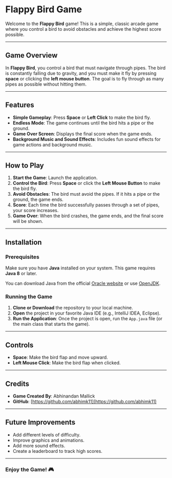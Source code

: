 # Flappy Bird Game

Welcome to the **Flappy Bird** game! This is a simple, classic arcade game where you control a bird to avoid obstacles and achieve the highest score possible.

---

## Game Overview

In **Flappy Bird**, you control a bird that must navigate through pipes. The bird is constantly falling due to gravity, and you must make it fly by pressing **space** or clicking the **left mouse button**. The goal is to fly through as many pipes as possible without hitting them.

---

## Features

- **Simple Gameplay**: Press **Space** or **Left Click** to make the bird fly.
- **Endless Mode**: The game continues until the bird hits a pipe or the ground.
- **Game Over Screen**: Displays the final score when the game ends.
- **Background Music and Sound Effects**: Includes fun sound effects for game actions and background music.

---

## How to Play

1. **Start the Game**: Launch the application.
2. **Control the Bird**: Press **Space** or click the **Left Mouse Button** to make the bird fly.
3. **Avoid Obstacles**: The bird must avoid the pipes. If it hits a pipe or the ground, the game ends.
4. **Score**: Each time the bird successfully passes through a set of pipes, your score increases.
5. **Game Over**: When the bird crashes, the game ends, and the final score will be shown.

---

## Installation

### Prerequisites

Make sure you have **Java** installed on your system. This game requires **Java 8** or later.

You can download Java from the official [Oracle website](https://www.oracle.com/java/technologies/javase-jdk11-downloads.html) or use [OpenJDK](https://openjdk.java.net/).

### Running the Game

1. **Clone or Download** the repository to your local machine.
2. **Open** the project in your favorite Java IDE (e.g., IntelliJ IDEA, Eclipse).
3. **Run the Application**: Once the project is open, run the `App.java` file (or the main class that starts the game).

---

## Controls

- **Space**: Make the bird flap and move upward.
- **Left Mouse Click**: Make the bird flap when clicked.

---

## Credits

- **Game Created By**: Abhinandan Mallick
- **GitHub**: [https://github.com/abhimk11](https://github.com/abhimk11)
---


## Future Improvements

- Add different levels of difficulty.
- Improve graphics and animations.
- Add more sound effects.
- Create a leaderboard to track high scores.

---

### Enjoy the Game! 🎮
